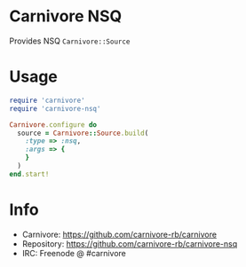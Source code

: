 # Carnivore NSQ

Provides NSQ `Carnivore::Source`

# Usage

```ruby
require 'carnivore'
require 'carnivore-nsq'

Carnivore.configure do
  source = Carnivore::Source.build(
    :type => :nsq,
    :args => {
    }
  )
end.start!
```

# Info
* Carnivore: https://github.com/carnivore-rb/carnivore
* Repository: https://github.com/carnivore-rb/carnivore-nsq
* IRC: Freenode @ #carnivore
